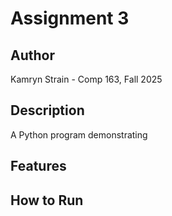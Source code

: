 # Assignment 3

## Author

Kamryn Strain - Comp 163, Fall 2025

## Description

A Python program demonstrating

## Features

## How to Run
